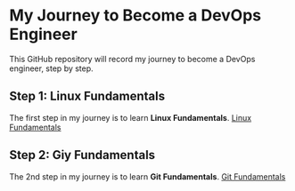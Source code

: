 # My Journey to Become a DevOps Engineer

This GitHub repository will record my journey to become a DevOps engineer, step by step.

## Step 1: Linux Fundamentals

The first step in my journey is to learn **Linux Fundamentals**.
[Linux Fundamentals](linux.md)

## Step 2: Giy Fundamentals

The 2nd step in my journey is to learn **Git Fundamentals**.
[Git Fundamentals](git.md)
